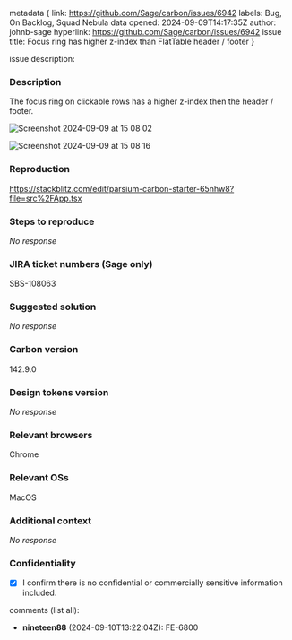 metadata {
link: https://github.com/Sage/carbon/issues/6942
labels: Bug, On Backlog, Squad Nebula
data opened: 2024-09-09T14:17:35Z
author: johnb-sage
hyperlink: https://github.com/Sage/carbon/issues/6942
issue title: Focus ring has higher z-index than FlatTable header / footer
}

issue description:
### Description

The focus ring on clickable rows has a higher z-index then the header / footer.

![Screenshot 2024-09-09 at 15 08 02](https://github.com/user-attachments/assets/06526d1e-1fe2-415c-97bc-974dd6ca44de)
![Screenshot 2024-09-09 at 15 08 16](https://github.com/user-attachments/assets/6518df86-22c5-4ac4-8fbb-2c4ebe7687d7)


### Reproduction

https://stackblitz.com/edit/parsium-carbon-starter-65nhw8?file=src%2FApp.tsx

### Steps to reproduce

_No response_

### JIRA ticket numbers (Sage only)

SBS-108063

### Suggested solution

_No response_

### Carbon version

142.9.0

### Design tokens version

_No response_

### Relevant browsers

Chrome

### Relevant OSs

MacOS

### Additional context

_No response_

### Confidentiality

- [X] I confirm there is no confidential or commercially sensitive information included.

comments (list all):
- **nineteen88** (2024-09-10T13:22:04Z):
  FE-6800


